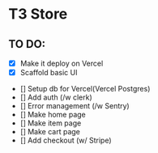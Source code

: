 # T3 Store

## TO DO:

- [x] Make it deploy on Vercel
- [x] Scaffold basic UI
- [] Setup db for Vercel(Vercel Postgres)
- [] Add auth (/w clerk)
- [] Error management (/w Sentry)
- [] Make home page
- [] Make item page
- [] Make cart page
- [] Add checkout (w/ Stripe)